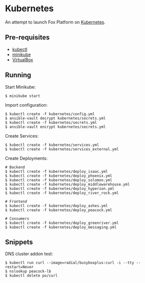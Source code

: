 # Kubernetes

An attempt to launch Fox Platform on [Kubernetes](https://kubernetes.io).

## Pre-requisites

* [kubectl](https://kubernetes.io/docs/tasks/tools/install-kubectl)
* [minikube](https://github.com/kubernetes/minikube)
* [VirtualBox](https://virtualbox.org)

## Running

Start Minikube:

    $ minikube start

Import configuration:

    $ kubectl create -f kubernetes/config.yml
    $ ansible-vault decrypt kubernetes/secrets.yml
    $ kubectl create -f kubernetes/secrets.yml
    $ ansible-vault encrypt kubernetes/secrets.yml

Create Services:

    $ kubectl create -f kubernetes/services.yml
    $ kubectl create -f kubernetes/services_external.yml

Create Deployments:

    # Backend
    $ kubectl create -f kubernetes/deploy_isaac.yml
    $ kubectl create -f kubernetes/deploy_phoenix.yml
    $ kubectl create -f kubernetes/deploy_solomon.yml
    $ kubectl create -f kubernetes/deploy_middlewarehouse.yml
    $ kubectl create -f kubernetes/deploy_hyperion.yml
    $ kubectl create -f kubernetes/deploy_river_rock.yml

    # Frontend
    $ kubectl create -f kubernetes/deploy_ashes.yml
    $ kubectl create -f kubernetes/deploy_peacock.yml

    # Consumers
    $ kubectl create -f kubernetes/deploy_greenriver.yml
    $ kubectl create -f kubernetes/deploy_messaging.yml

## Snippets

DNS cluster addon test:

    $ kubectl run curl --image=radial/busyboxplus:curl -i --tty --restart=Never
    $ nslookup peacock-lb
    $ kubectl delete po/curl

